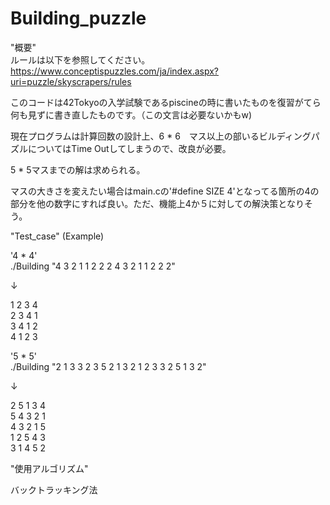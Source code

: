 # Building_puzzle

"概要"  
  ルールは以下を参照してください。  
   https://www.conceptispuzzles.com/ja/index.aspx?uri=puzzle/skyscrapers/rules  

  このコードは42Tokyoの入学試験であるpiscineの時に書いたものを復習がてら何も見ずに書き直したものです。（この文言は必要ないかもw)

  現在プログラムは計算回数の設計上、6 * 6　マス以上の部いるビルディングパズルについてはTime Outしてしまうので、改良が必要。

  5 * 5マスまでの解は求められる。

  マスの大きさを変えたい場合はmain.cの'#define SIZE 4'となってる箇所の4の部分を他の数字にすれば良い。ただ、機能上4か５に対しての解決策となりそう。

"Test_case" (Example)  

  '4 * 4'  
  ./Building "4 3 2 1 1 2 2 2 4 3 2 1 1 2 2 2"  
  
  ↓  

  1 2 3 4  
  2 3 4 1  
  3 4 1 2  
  4 1 2 3  
  

  '5 * 5'  
  ./Building "2 1 3 3 2 3 5 2 1 3 2 1 2 3 3 2 5 1 3 2"  

  ↓  

  2 5 1 3 4  
  5 4 3 2 1  
  4 3 2 1 5  
  1 2 5 4 3  
  3 1 4 5 2  

"使用アルゴリズム"  

  バックトラッキング法  
